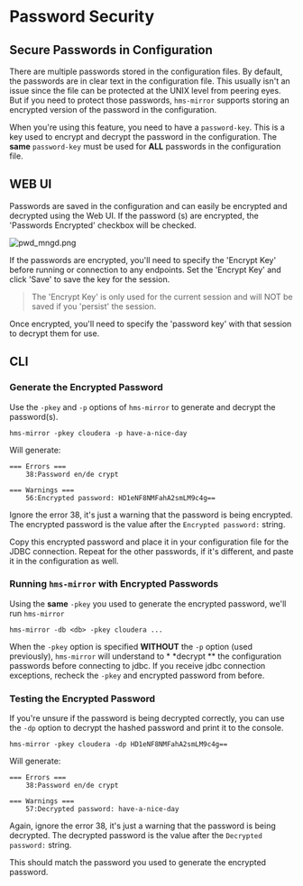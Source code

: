 # Password Security

## Secure Passwords in Configuration

There are multiple passwords stored in the configuration files. By default, the passwords are in clear text in the configuration file. This usually isn't an issue since the file can be protected at the UNIX level from peering eyes. But if you need to protect those passwords, `hms-mirror` supports storing an encrypted version of the password in the configuration.

When you're using this feature, you need to have a `password-key`. This is a key used to encrypt and decrypt the
password in the configuration. The **same** `password-key` must be used for **ALL** passwords in the configuration
file.


## WEB UI

Passwords are saved in the configuration and can easily be encrypted and decrypted using the Web UI. If the password
(s) are encrypted, the 'Passwords Encrypted' checkbox will be checked.

![pwd_mngd.png](pwd_mngd.png)

If the passwords are encrypted, you'll need to specify the 'Encrypt Key' before running or connection to any 
endpoints. Set the 'Encrypt Key' and click 'Save' to save the key for the session.

> The 'Encrypt Key' is only used for the current session and will NOT be saved if you 'persist' the session.


Once encrypted, you'll need to specify the 'password key' with that session to decrypt them for use.


## CLI

### Generate the Encrypted Password

Use the `-pkey` and `-p` options of `hms-mirror` to generate and decrypt the password(s).

`hms-mirror -pkey cloudera -p have-a-nice-day`

Will generate:

```
=== Errors ===
	38:Password en/de crypt

=== Warnings ===
	56:Encrypted password: HD1eNF8NMFahA2smLM9c4g==
```

Ignore the error 38, it's just a warning that the password is being encrypted. The encrypted password is the value after the `Encrypted password:` string.

Copy this encrypted password and place it in your configuration file for the JDBC connection. Repeat for the other passwords, if it's different, and paste it in the configuration as well.

### Running `hms-mirror` with Encrypted Passwords

Using the **same** `-pkey` you used to generate the encrypted password, we'll run `hms-mirror`

`hms-mirror -db <db> -pkey cloudera ...`

When the `-pkey` option is specified **WITHOUT** the `-p` option (used previously), `hms-mirror` will understand to *
*decrypt
** the configuration passwords before connecting to jdbc. If you receive jdbc connection exceptions, recheck the `-pkey` and encrypted password from before.

### Testing the Encrypted Password

If you're unsure if the password is being decrypted correctly, you can use the `-dp` option to decrypt the hashed
password and print it to the console.

`hms-mirror -pkey cloudera -dp HD1eNF8NMFahA2smLM9c4g==`

Will generate:

```
=== Errors ===
	38:Password en/de crypt

=== Warnings ===
	57:Decrypted password: have-a-nice-day
```

Again, ignore the error 38, it's just a warning that the password is being decrypted. The decrypted password is the value after the `Decrypted password:` string.

This should match the password you used to generate the encrypted password.



